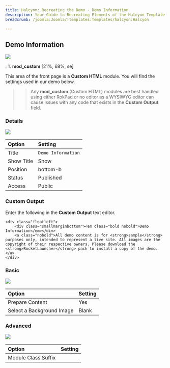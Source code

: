 ```yaml
---
title: Halcyon: Recreating the Demo - Demo Information
description: Your Guide to Recreating Elements of the Halcyon Template for Joomla
breadcrumb: /joomla:Joomla/!templates:Templates/halcyon:Halcyon

---
```


Demo Information
-----

![][demo]

:   1. **mod_custom** [21%, 68%, se]

This area of the front page is a **Custom HTML** module. You will find the settings used in our demo below.

>> Any **mod_custom** (Custom HTML) modules are best handled using either RokPad or no editor as a WYSIWYG editor can cause issues with any code that exists in the **Custom Output** field.

### Details

![][demo2]

| Option     | Setting              |  
| :--------- | :------------------- |  
| Title      | `Demo Information`        |  
| Show Title | Show                 |  
| Position   | bottom-b             |  
| Status     | Published            |  
| Access     | Public               |  

### Custom Output
Enter the following in the **Custom Output** text editor.

~~~
<div class="floatleft">
    <div class="smallmarginbottom"><em class="bold nobold">Demo Information</em></div>
    <a class="nobold">All demo content is for <strong>sample</strong> purposes only, intended to represent a live site. All images are the copyright of their respective owners. Please download the <strong>RocketLauncher</strong> pack to install a copy of the demo.</a>
</div>
~~~

### Basic

![][demo3]

| Option                    | Setting |  
| :------------------------ | :------ |  
| Prepare Content           | Yes     |  
| Select a Background Image | Blank   |

### Advanced

![][demo4]

| Option              | Setting  |  
| :------------------ | :------- |  
| Module Class Suffix |          |  

[demo]: assets/demo_9.jpeg
[demo2]: assets/info_1.jpeg
[demo3]: assets/info_2.jpeg
[demo4]: assets/info_3.jpeg